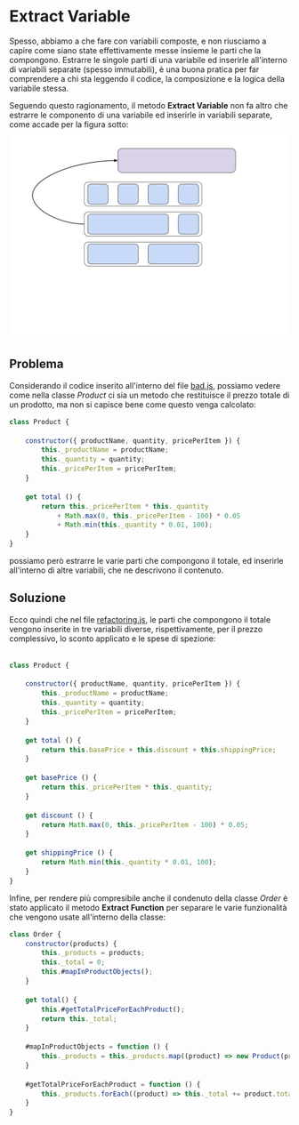 # Extract Variable
Spesso, abbiamo a che fare con variabili composte, e non riusciamo a capire come siano state effettivamente messe insieme le parti che la compongono. Estrarre le singole parti di una variabile ed inserirle all'interno di variabili separate (spesso immutabili), è una buona pratica per far comprendere a chi sta leggendo il codice, la composizione e la logica della variabile stessa.

Seguendo questo ragionamento, il metodo __Extract Variable__ non fa altro che estrarre le componento di una variabile ed inserirle in variabili separate, come accade per la figura sotto:
![](/1.%20Simple%20Refactoring%20Methods/Extract%20Variable/Extract%20Variable.svg)

## Problema

Considerando il codice inserito all'interno del file [bad.js](/1.%20Simple%20Refactoring%20Methods/Extract%20Variable/bad.js), possiamo vedere come nella classe _Product_ ci sia un metodo che restituisce il prezzo totale di un prodotto, ma non si capisce bene come questo venga calcolato:

```javascript
class Product {

    constructor({ productName, quantity, pricePerItem }) {
        this._productName = productName;
        this._quantity = quantity;
        this._pricePerItem = pricePerItem;
    }

    get total () {
        return this._pricePerItem * this._quantity
            + Math.max(0, this._pricePerItem - 100) * 0.05
            + Math.min(this._quantity * 0.01, 100);
    }
}
```
possiamo però estrarre le varie parti che compongono il totale, ed inserirle all'interno di altre variabili, che ne descrivono il contenuto.

## Soluzione
Ecco quindi che nel file [refactoring.js](/1.%20Simple%20Refactoring%20Methods/Extract%20Variable/refactoring.js), le parti che compongono il totale vengono inserite in tre variabili diverse, rispettivamente, per il prezzo complessivo, lo sconto applicato e le spese di spezione:
```javascript

class Product {

    constructor({ productName, quantity, pricePerItem }) {
        this._productName = productName;
        this._quantity = quantity;
        this._pricePerItem = pricePerItem;
    }

    get total () {
        return this.basePrice + this.discount + this.shippingPrice;
    }

    get basePrice () {
        return this._pricePerItem * this._quantity;
    }

    get discount () {
        return Math.max(0, this._pricePerItem - 100) * 0.05;
    }

    get shippingPrice () {
        return Math.min(this._quantity * 0.01, 100);
    }
}
```

Infine, per rendere più compresibile anche il condenuto della classe _Order_ è stato applicato il metodo __Extract Function__ per separare le varie funzionalità che vengono usate all'interno della classe:
```javascript
class Order {
    constructor(products) {
        this._products = products;
        this._total = 0;
        this.#mapInProductObjects();
    }

    get total() {
        this.#getTotalPriceForEachProduct();
        return this._total;
    }

    #mapInProductObjects = function () {
        this._products = this._products.map((product) => new Product(product));
    }

    #getTotalPriceForEachProduct = function () {
        this._products.forEach((product) => this._total += product.total);
    }
}
```